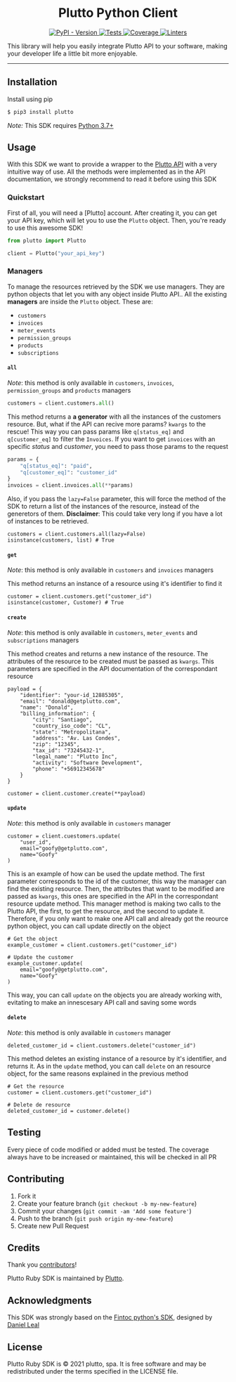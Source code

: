 <h1 align="center">Plutto Python Client</h1>

<p align="center">
  <a href="https://pypi.org/project/plutto" target="_blank">
      <img src="https://img.shields.io/pypi/v/plutto?label=version&logo=python&logoColor=%23fff&color=306998" alt="PyPI - Version">
  </a>

  <a href="https://github.com/plutto-labs/plutto-python/actions?query=workflow%3Atests" target="_blank">
      <img src="https://img.shields.io/github/workflow/status/plutto-labs/plutto-python/tests?label=tests&logo=python&logoColor=%23fff" alt="Tests">
  </a>

  <a href="https://codecov.io/gh/plutto-labs/plutto-python" target="_blank">
      <img src="https://img.shields.io/codecov/c/gh/plutto-labs/plutto-python?label=coverage&logo=codecov&logoColor=ffffff" alt="Coverage">
  </a>

  <a href="https://github.com/plutto-labs/plutto-python/actions?query=workflow%3Alinters" target="_blank">
      <img src="https://img.shields.io/github/workflow/status/plutto-labs/plutto-python/linters?label=linters&logo=github" alt="Linters">
  </a>
</p>

This library will help you easily integrate Plutto API to your software, making your developer life a little bit more enjoyable.


---

## Installation
Install using pip

```bash
$ pip3 install plutto
```
*Note:* This SDK requires [Python 3.7+](https://www.python.org/downloads/release/python-370/)

## Usage
With this SDK we want to provide a wrapper to the [Plutto API](https://docs.getplutto.com/reference) with a very intuitive way of use. All the methods were implemented as in the API documentation, we strongly recommend to read it before using this SDK

### Quickstart
First of all, you will need a [Plutto] account. After creating it, you can get your API key, which will let you to use the `Plutto` object. Then, you're ready to use this awesome SDK!

```python
from plutto import Plutto

client = Plutto("your_api_key")
```

### Managers
To manage the resources retrieved by the SDK we use managers. They are python objects that let you with any object inside Plutto API.. All the existing **managers** are inside the `Plutto` object. These are:
- `customers`
- `invoices`
- `meter_events`
- `permission_groups`
- `products`
- `subscriptions`

#### `all`
_Note_: this method is only available in `customers`, `invoices`, `permission_groups` and `products` managers

```python
customers = client.customers.all()
```

This method returns a **a generator** with all the instances of the customers resource. But, what if the API can recive more params? `kwargs` to the rescue! This way you can pass params like `q[status_eq]` and `q[customer_eq]` to filter the `Invoices`. If you want to get `invoices` with an specific _status_ and _customer_, you need to pass those params to the request
```python
params = {
    "q[status_eq]": "paid",
    "q[customer_eq]": "customer_id"
}
invoices = client.invoices.all(**params)
```

Also, if you pass the `lazy=False` parameter, this will force the method of the SDK to return a list of the instances of the resource, instead of the generetors of them. **Disclaimer**: This could take very long if you have a lot of instances to be retrieved.

```python3
customers = client.customers.all(lazy=False)
isinstance(customers, list) # True
```

#### `get`
_Note_: this method is only available in `customers` and `invoices` managers

This method returns an instance of a resource using it's identifier to find it

```python3
customer = client.customers.get("customer_id")
isinstance(customer, Customer) # True
```

#### `create`
_Note_: this method is only available in `customers`, `meter_events` and `subscriptions` managers

This method creates and returns a new instance of the resource. The attributes of the resource to be created must be passed as `kwargs`. This parameters are specified in the API documentation of the correspondant resource

```python3
payload = {
    "identifier": "your-id_12885305",
    "email": "donald@getplutto.com",
    "name": "Donald",
    "billing_information": {
        "city": "Santiago",
        "country_iso_code": "CL",
        "state": "Metropolitana",
        "address": "Av. Las Condes",
        "zip": "12345",
        "tax_id": "73245432-1",
        "legal_name": "Plutto Inc",
        "activity": "Software Development",
        "phone": "+56912345678"
    }
}

customer = client.customer.create(**payload)
```

#### `update`
_Note_: this method is only available in `customers` manager

```python3
customer = client.cuestomers.update(
    "user_id",
    email="goofy@getplutto.com",
    name="Goofy"
)
```
This is an example of how can be used the update method. The first parameter corresponds to the id of the customer, this way the manager can find the existing resource. Then, the attributes that want to be modified are passed as `kwargs`, this ones are specified in the API in the correspondant resource update method.
This manager method is making two calls to the Plutto API, the first, to get the resource, and the second to update it. Therefore, if you only want to make one API call and already got the reource python object, you can call update directly on the object

```python3
# Get the object
example_customer = client.customers.get("customer_id")

# Update the customer
example_customer.update(
    email="goofy@getplutto.com",
    name="Goofy"
)
```

This way, you can call `update` on the objects you are already working with, evitating to make an innescesary API call and saving some words


#### `delete`
_Note_: this method is only available in `customers` manager

```python3
deleted_customer_id = client.customers.delete("customer_id")
```
This method deletes an existing instance of a resource by it's identifier, and returns it. As in the `update` method, you can call `delete` on an resource object, for the same reasons explained in the previous method

```python3
# Get the resource
customer = client.customers.get("customer_id")

# Delete de resource
deleted_customer_id = customer.delete()
```


## Testing
Every piece of code modified or added must be tested. The coverage always have to be increased or maintained, this will be checked in all PR

## Contributing

1. Fork it
2. Create your feature branch (`git checkout -b my-new-feature`)
3. Commit your changes (`git commit -am 'Add some feature'`)
4. Push to the branch (`git push origin my-new-feature`)
5. Create new Pull Request

## Credits

Thank you [contributors](https://github.com/plutto-labs/plutto-python/graphs/contributors)!

Plutto Ruby SDK is maintained by [Plutto](https://getplutto.com).


## Acknowledgments

This SDK was strongly based on the [Fintoc python's SDK](https://github.com/fintoc-com/fintoc-python), designed by [Daniel Leal](https://github.com/daleal)
## License

Plutto Ruby SDK is © 2021 plutto, spa. It is free software and may be redistributed under the terms specified in the LICENSE file.